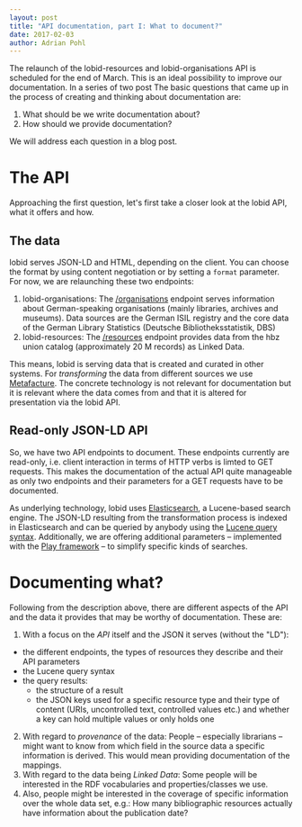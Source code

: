 ```yaml
---
layout: post
title: "API documentation, part I: What to document?"
date: 2017-02-03
author: Adrian Pohl
---
```


The relaunch of the lobid-resources and lobid-organisations API is scheduled for the end of March. This is an ideal possibility to improve our documentation. In a series of two post  The basic questions that came up in the process of creating and thinking about documentation are:

1. What should be we write documentation about?
2. How should we provide documentation? 

We will address each question in a blog post.

# The API

Approaching the first question, let's first take a closer look at the lobid API, what it offers and how.

## The data

lobid serves JSON-LD and HTML, depending on the client. You can choose the format by using content negotiation or by setting a `format` parameter. For now, we are relaunching these two endpoints:

1. lobid-organisations: The [/organisations](https://lobid.org/organisations) endpoint serves information about German-speaking organisations (mainly libraries, archives and museums). Data sources are the German ISIL registry and the core data of the German Library Statistics (Deutsche Bibliotheksstatistik, DBS) 
2. lobid-resources: The [/resources](https://lobid.org/resources) endpoint provides data from the hbz union catalog (approximately 20 M records) as Linked Data. 

This means, lobid is serving data that is created and curated in other systems. For _transforming_ the data from different sources we use [Metafacture](https://github.com/culturegraph/metafacture-core). The concrete technology is not relevant for documentation but it is relevant where the data comes from and that it is altered for presentation via the lobid API.

## Read-only JSON-LD API

So, we have two API endpoints to document. These endpoints currently are read-only, i.e. client interaction in terms of HTTP verbs is limted to GET requests. This makes the documentation of the actual API quite manageable as only two endpoints and their parameters for a GET requests have to be documented. 

As underlying technology, lobid uses [Elasticsearch](https://www.elastic.co/products/elasticsearch), a Lucene-based search engine. The JSON-LD resulting from the transformation process is indexed in Elasticsearch and can be queried by anybody using the [Lucene query syntax](https://lucene.apache.org/core/2_9_4/queryparsersyntax.html). Additionally, we are offering additional parameters – implemented with the [Play framework](https://www.playframework.com/) – to simplify specific kinds of searches.

# Documenting what?

Following from the description above, there are different aspects of the API and the data it provides that may be worthy of documentation. These are:

1. With a focus on the _API_ itself and the JSON it serves (without the "LD"):
  - the different endpoints, the types of resources they describe and their API parameters
  - the Lucene query syntax
  - the query results: 
    - the structure of a result
    - the JSON keys used for a specific resource type and their type of content (URIs, uncontrolled text, controlled values etc.) and whether a key can hold multiple values or only holds one
2. With regard to _provenance_ of the data: People – especially librarians – might want to know from which field in the source data a specific information is derived. This would mean providing documentation of the mappings.
3. With regard to the data being _Linked Data_: Some people will be interested in the RDF vocabularies and properties/classes we use. 
4. Also, people might be interested in the coverage of specific information over the whole data set, e.g.: How many bibliographic resources actually have information about the publication date?